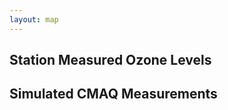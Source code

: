 ```yaml
---
layout: map
---
```


## Station Measured Ozone Levels
<div id='ozone'></div>  

## Simulated CMAQ Measurements
<div id='cmaq'></div>  

<script>
  usmap("/assets/cmaq/ozone.csv","ozone",800,"#ozone",7,7,1);
  usmap("/assets/cmaq/cmaq.csv","cmaq",800,"#cmaq",7,7,1);
</script>

